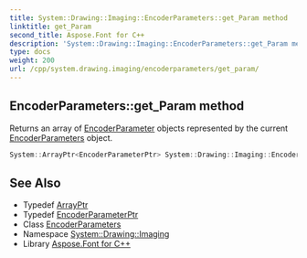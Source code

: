 ```yaml
---
title: System::Drawing::Imaging::EncoderParameters::get_Param method
linktitle: get_Param
second_title: Aspose.Font for C++
description: 'System::Drawing::Imaging::EncoderParameters::get_Param method. Returns an array of EncoderParameter objects represented by the current EncoderParameters object in C++.'
type: docs
weight: 200
url: /cpp/system.drawing.imaging/encoderparameters/get_param/
---
```

## EncoderParameters::get_Param method


Returns an array of [EncoderParameter](../../encoderparameter/) objects represented by the current [EncoderParameters](../) object.

```cpp
System::ArrayPtr<EncoderParameterPtr> System::Drawing::Imaging::EncoderParameters::get_Param() const
```

## See Also

* Typedef [ArrayPtr](../../../system/arrayptr/)
* Typedef [EncoderParameterPtr](../../encoderparameterptr/)
* Class [EncoderParameters](../)
* Namespace [System::Drawing::Imaging](../../)
* Library [Aspose.Font for C++](../../../)
